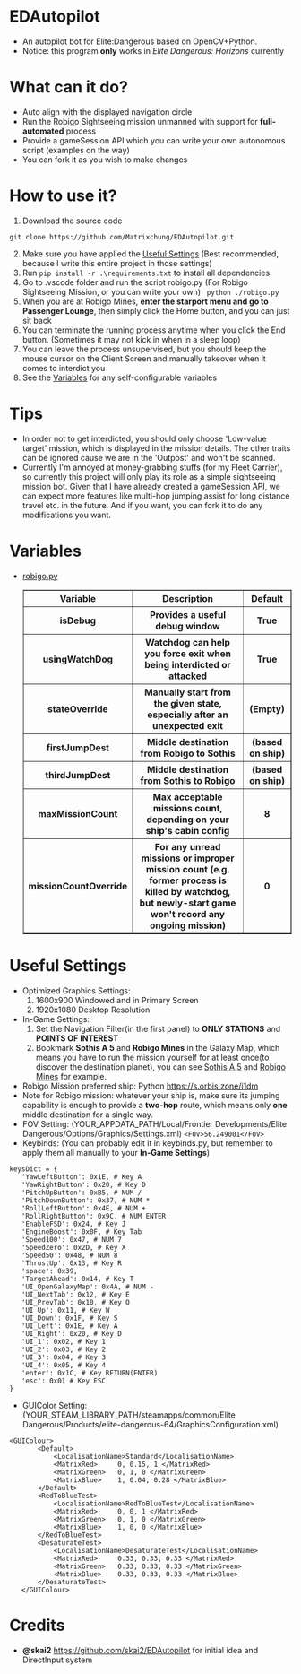# EDAutopilot 
 - An autopilot bot for Elite:Dangerous based on OpenCV+Python.
 - Notice: this program **only** works in *Elite Dangerous: Horizons* currently
# What can it do?
 - Auto align with the displayed navigation circle
 - Run the Robigo Sightseeing mission unmanned with support for **full-automated** process
 - Provide a gameSession API which you can write your own autonomous script (examples on the way)
 - You can fork it as you wish to make changes
# How to use it?
 1. Download the source code
 ```
 git clone https://github.com/Matrixchung/EDAutopilot.git
 ```
 2. Make sure you have applied the [Useful Settings](https://github.com/Matrixchung/EDAutopilot#useful-settings) (Best recommended, because I write this entire project in those settings)
 3. Run ```pip install -r .\requirements.txt``` to install all dependencies
 4. Go to .vscode folder and run the script robigo.py (For Robigo Sightseeing Mission, or you can write your own)
 ``` python ./robigo.py```
 5. When you are at Robigo Mines, **enter the starport menu and go to Passenger Lounge**, then simply click the Home button, and you can just sit back
 6. You can terminate the running process anytime when you click the End button. (Sometimes it may not kick in when in a sleep loop)
 7. You can leave the process unsupervised, but you should keep the mouse cursor on the Client Screen and manually takeover when it comes to interdict you
 8. See the [Variables](https://github.com/Matrixchung/EDAutopilot#Variables) for any self-configurable variables

# Tips
 - In order not to get interdicted, you should only choose 'Low-value target' mission, which is displayed in the mission details. The other traits can be ignored cause we are in the 'Outpost' and won't be scanned.
 - Currently I'm annoyed at money-grabbing stuffs (for my Fleet Carrier), so currently this project will only play its role as a simple sightseeing mission bot. Given that I have already created a gameSession API, we can expect more features like multi-hop jumping assist for long distance travel etc. in the future. And if you want, you can fork it to do any modifications you want.

# Variables
- [robigo.py](https://github.com/Matrixchung/EDAutopilot/blob/master/.vscode/robigo.py)
    <table border="1">
        <tr>
            <th>Variable</th>
            <th>Description</th>
            <th>Default</th>
        </tr>
        <tr>
            <th>isDebug</th>
            <th>Provides a useful debug window</th>
            <th>True</th>
        </tr>
        <tr>
            <th>usingWatchDog</th>
            <th>Watchdog can help you force exit when being interdicted or attacked</th>
            <th>True</th>
        </tr>
        <tr>
            <th>stateOverride</th>
            <th>Manually start from the given state, especially after an unexpected exit</th>
            <th>(Empty)</th>
        </tr>
        <tr>
            <th>firstJumpDest</th>
            <th>Middle destination from Robigo to Sothis</th>
            <th>(based on ship)</th>
        </tr>
        <tr>
            <th>thirdJumpDest</th>
            <th>Middle destination from Sothis to Robigo</th>
            <th>(based on ship)</th>
        </tr>
        <tr>
            <th>maxMissionCount</th>
            <th>Max acceptable missions count, depending on your ship's cabin config</th>
            <th>8</th>
        </tr>
        <tr>
            <th>missionCountOverride</th>
            <th>For any unread missions or improper mission count 
            (e.g. former process is killed by watchdog, but newly-start game won't record any ongoing mission)</th>
            <th>0</th>
        </tr>
    </table>

# Useful Settings
 - Optimized Graphics Settings: 
     1. 1600x900 Windowed and in Primary Screen
	 2. 1920x1080 Desktop Resolution
 - In-Game Settings:
     1. Set the Navigation Filter(in the first panel) to **ONLY STATIONS** and **POINTS OF INTEREST**
	 2. Bookmark **Sothis A 5** and **Robigo Mines** in the Galaxy Map, which means you have to run the mission yourself for at least once(to discover the destination planet), you can see [Sothis A 5](https://github.com/Matrixchung/EDAutopilot/blob/master/templates/robigo/map_sothis_a_5.png) and [Robigo Mines](https://github.com/Matrixchung/EDAutopilot/blob/master/templates/robigo/map_robigom.png) for example.
 - Robigo Mission preferred ship: Python https://s.orbis.zone/i1dm
 - Note for Robigo mission: whatever your ship is, make sure its jumping capability is enough to provide a **two-hop** route, which means only **one** middle destination for a single way.
 - FOV Setting: (YOUR_APPDATA_PATH/Local/Frontier Developments/Elite Dangerous/Options/Graphics/Settings.xml)
 ```<FOV>56.249001</FOV>```
 - Keybinds: (You can probably edit it in keybinds.py, but remember to apply them all manually to your **In-Game Settings**)
 ```
 keysDict = {
    'YawLeftButton': 0x1E, # Key A
    'YawRightButton': 0x20, # Key D
    'PitchUpButton': 0xB5, # NUM /
    'PitchDownButton': 0x37, # NUM *
    'RollLeftButton': 0x4E, # NUM +
    'RollRightButton': 0x9C, # NUM ENTER
    'EnableFSD': 0x24, # Key J
    'EngineBoost': 0x0F, # Key Tab
    'Speed100': 0x47, # NUM 7
    'SpeedZero': 0x2D, # Key X
    'Speed50': 0x48, # NUM 8
    'ThrustUp': 0x13, # Key R
    'space': 0x39,
    'TargetAhead': 0x14, # Key T 
    'UI_OpenGalaxyMap': 0x4A, # NUM -
    'UI_NextTab': 0x12, # Key E
    'UI_PrevTab': 0x10, # Key Q
    'UI_Up': 0x11, # Key W
    'UI_Down': 0x1F, # Key S
    'UI_Left': 0x1E, # Key A
    'UI_Right': 0x20, # Key D
    'UI_1': 0x02, # Key 1
    'UI_2': 0x03, # Key 2
    'UI_3': 0x04, # Key 3
    'UI_4': 0x05, # Key 4
    'enter': 0x1C, # Key RETURN(ENTER)
    'esc': 0x01 # Key ESC
}
 ```
 - GUIColor Setting: (YOUR_STEAM_LIBRARY_PATH/steamapps/common/Elite Dangerous/Products/elite-dangerous-64/GraphicsConfiguration.xml)
 ```
 <GUIColour>
		<Default>
			<LocalisationName>Standard</LocalisationName>
			<MatrixRed>		0, 0.15, 1 </MatrixRed>
			<MatrixGreen>	0, 1, 0 </MatrixGreen>
			<MatrixBlue>	1, 0.04, 0.28 </MatrixBlue>
		</Default>
		<RedToBlueTest>
			<LocalisationName>RedToBlueTest</LocalisationName>
			<MatrixRed>		0, 0, 1 </MatrixRed>
			<MatrixGreen>	0, 1, 0 </MatrixGreen>
			<MatrixBlue>	1, 0, 0 </MatrixBlue>
		</RedToBlueTest>
		<DesaturateTest>
			<LocalisationName>DesaturateTest</LocalisationName>
			<MatrixRed>		0.33, 0.33, 0.33 </MatrixRed>
			<MatrixGreen>	0.33, 0.33, 0.33 </MatrixGreen>
			<MatrixBlue>	0.33, 0.33, 0.33 </MatrixBlue>
		</DesaturateTest>
	</GUIColour>
 ```

# Credits
 - **@skai2** https://github.com/skai2/EDAutopilot for initial idea and DirectInput system
